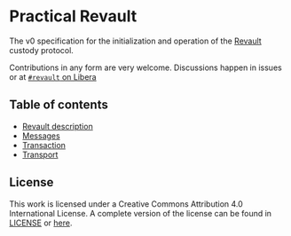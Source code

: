 # Practical Revault

The v0 specification for the initialization and operation of the [Revault](revault.pdf)
custody protocol.

Contributions in any form are very welcome. Discussions happen in issues or at
[`#revault` on Libera](https://web.libera.chat/?channels=#revault)

## Table of contents

- [Revault description](revault.pdf)
- [Messages](messages.md)
- [Transaction](transactions.md)
- [Transport](transport.md)

## License

This work is licensed under a Creative Commons Attribution 4.0 International License. A
complete version of the license can be found in [LICENSE](LICENSE) or [here](https://creativecommons.org/licenses/by/4.0/).
